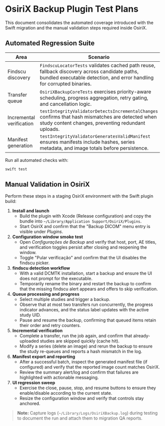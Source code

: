 # OsiriX Backup Plugin Test Plans

This document consolidates the automated coverage introduced with the Swift migration and the manual validation steps required inside OsiriX.

## Automated Regression Suite

| Area | Scenario | Entry Point |
| ---- | -------- | ----------- |
| Findscu discovery | `FindscuLocatorTests` validates cached path reuse, fallback discovery across candidate paths, bundled executable detection, and error handling for corrupted binaries. | `Tests/OsiriXBackupPluginTests/FindscuLocatorTests.swift` |
| Transfer queue | `OsiriXBackupCoreTests` exercises priority-aware scheduling, progress aggregation, retry gating, and cancellation logic. | `Tests/OsiriXBackupPluginTests/OsiriXBackupCoreTests.swift` |
| Incremental verification | `testIntegrityValidatorDetectsIncrementalChanges` confirms that hash mismatches are detected when study content changes, preventing redundant uploads. | `Tests/OsiriXBackupPluginTests/OsiriXBackupCoreTests.swift` |
| Manifest generation | `testIntegrityValidatorGeneratesValidManifest` ensures manifests include hashes, series metadata, and image totals before persistence. | `Tests/OsiriXBackupPluginTests/OsiriXBackupCoreTests.swift` |

Run all automated checks with:

```bash
swift test
```

## Manual Validation in OsiriX

Perform these steps in a staging OsiriX environment with the Swift plugin build:

1. **Install and launch**
   - Build the plugin with Xcode (Release configuration) and copy the bundle into `~/Library/Application Support/OsiriX/Plugins`.
   - Start OsiriX and confirm that the "Backup DICOM" menu entry is visible under *Plugins*.
2. **Configuration window smoke test**
   - Open *Configurações de Backup* and verify that host, port, AE titles, and verification toggles persist after closing and reopening the window.
   - Toggle "Pular verificação" and confirm that the UI disables the findscu picker.
3. **findscu detection workflow**
   - With a valid DCMTK installation, start a backup and ensure the UI does not prompt for the executable.
   - Temporarily rename the binary and restart the backup to confirm that the missing findscu alert appears and offers to skip verification.
4. **Queue processing and progress**
   - Select multiple studies and trigger a backup.
   - Observe that at most two transfers run concurrently, the progress indicator advances, and the status label updates with the active study UID.
   - Pause and resume the backup, confirming that queued items retain their order and retry counters.
5. **Incremental verification**
   - Complete a transfer, run the job again, and confirm that already-uploaded studies are skipped quickly (cache hit).
   - Modify a series (delete an image) and rerun the backup to ensure the study re-queues and reports a hash mismatch in the log.
6. **Manifest export and reporting**
   - After a successful batch, inspect the generated manifest file (if configured) and verify that the reported image count matches OsiriX.
   - Review the summary alert/log and confirm that failures are highlighted with actionable messaging.
7. **UI regression sweep**
   - Exercise the close, pause, stop, and resume buttons to ensure they enable/disable according to the current state.
   - Resize the configuration window and verify that controls stay anchored.

> **Note:** Capture logs (`~/Library/Logs/OsiriXBackup.log`) during testing to document the run and attach them to migration QA reports.
